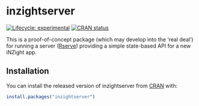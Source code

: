 
<!-- README.md is generated from README.Rmd. Please edit that file -->

# inzightserver

<!-- badges: start -->

[![Lifecycle:
experimental](https://img.shields.io/badge/lifecycle-experimental-orange.svg)](https://www.tidyverse.org/lifecycle/#experimental)
[![CRAN
status](https://www.r-pkg.org/badges/version/inzightserver)](https://CRAN.R-project.org/package=inzightserver)
<!-- badges: end -->

This is a proof-of-concept package (which may develop into the ‘real
deal’) for running a server
([Rserve](https://cran.r-project.org/package=Rserve)) providing a simple
state-based API for a new iNZight app.

## Installation

You can install the released version of inzightserver from
[CRAN](https://CRAN.R-project.org) with:

``` r
install.packages("inzightserver")
```

<!--
## Example

This is a basic example which shows you how to solve a common problem:


```r
library(inzightserver)
## basic example code
```

What is special about using `README.Rmd` instead of just `README.md`? You can include R chunks like so:


```r
summary(cars)
```

You'll still need to render `README.Rmd` regularly, to keep `README.md` up-to-date. `devtools::build_readme()` is handy for this. You could also use GitHub Actions to re-render `README.Rmd` every time you push. An example workflow can be found here: <https://github.com/r-lib/actions/tree/master/examples>.

You can also embed plots, for example:



In that case, don't forget to commit and push the resulting figure files, so they display on GitHub and CRAN.
-->
